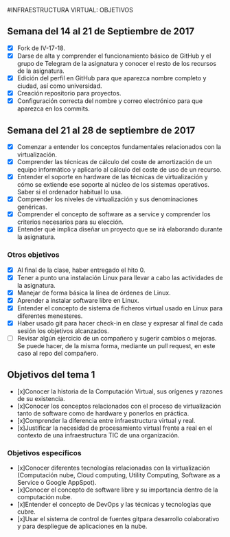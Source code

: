 #INFRAESTRUCTURA VIRTUAL: OBJETIVOS

## Semana del 14 al 21 de Septiembre de 2017

 - [x] Fork de IV-17-18.
 - [x] Darse de alta y comprender el funcionamiento básico de GitHub y el grupo de Telegram de la asignatura y conocer el resto de los recursos de la asignatura.
 - [x] Edición del perfil en GitHub para que aparezca nombre completo y ciudad, así como universidad.
 - [x] Creación repositorio para proyectos.
 - [x] Configuración correcta del nombre y correo electrónico para que aparezca en los commits.

## Semana del 21 al 28 de septiembre de 2017

  - [x] Comenzar a entender los conceptos fundamentales relacionados con la virtualización.
  - [x] Comprender las técnicas de cálculo del coste de amortización de un equipo informático y aplicarlo al cálculo del coste de uso de un recurso.
  - [x] Entender el soporte en hardware de las técnicas de virtualización y cómo se extiende ese soporte al núcleo de los sistemas operativos. Saber si el ordenador habitual lo usa.
  - [x] Comprender los niveles de virtualización y sus denominaciones genéricas.
  - [x] Comprender el concepto de software as a service y comprender los criterios necesarios para su elección.
  - [x] Entender qué implica diseñar un proyecto que se irá elaborando durante la asignatura.

### Otros objetivos

  - [x] Al final de la clase, haber entregado el hito 0.
  - [x] Tener a punto una instalación Linux para llevar a cabo las actividades de la asignatura.
  - [x] Manejar de forma básica la línea de órdenes de Linux.
  - [x] Aprender a instalar software libre en Linux.
  - [x] Entender el concepto de sistema de ficheros virtual usado en Linux para diferentes menesteres.
  - [x] Haber usado git para hacer check-in en clase y expresar al final de cada sesión los objetivos alcanzados.
  - [ ] Revisar algún ejercicio de un compañero y sugerir cambios o mejoras. Se puede hacer, de la misma forma, mediante un pull request, en este caso al repo del compañero.

## Objetivos del tema 1

  - [x]Conocer la historia de la Computación Virtual, sus orígenes y razones de su existencia.
  - [x]Conocer los conceptos relacionados con el proceso de virtualización tanto de software como de hardware y ponerlos en práctica.
  - [x]Comprender la diferencia entre infraestructura virtual y real.
  - [x]Justificar la necesidad de procesamiento virtual frente a real en el contexto de una infraestructura TIC de una organización.

### Objetivos específicos

  - [x]Conocer diferentes tecnologías relacionadas con la virtualización (Computación nube, Cloud computing, Utility Computing, Software as a Service o Google AppSpot).
  - [x]Conocer el concepto de software libre y su importancia dentro de la computación nube.
  - [x]Entender el concepto de DevOps y las técnicas y tecnologías que cubre.
  - [x]Usar el sistema de control de fuentes gitpara desarrollo colaborativo y para despliegue de aplicaciones en la nube.
